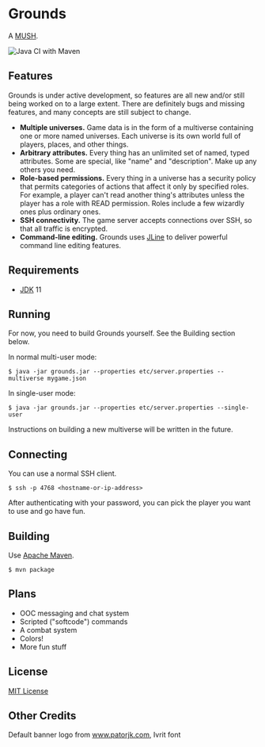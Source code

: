 # Grounds

A [MUSH](https://en.wikipedia.org/wiki/MUSH).

![Java CI with Maven](https://github.com/bhavanki/grounds/workflows/Java%20CI%20with%20Maven/badge.svg)

## Features

Grounds is under active development, so features are all new and/or still being worked on to a large extent. There are definitely bugs and missing features, and many concepts are still subject to change.

* **Multiple universes.** Game data is in the form of a multiverse containing one or more named universes. Each universe is its own world full of players, places, and other things.
* **Arbitrary attributes.** Every thing has an unlimited set of named, typed attributes. Some are special, like "name" and "description". Make up any others you need.
* **Role-based permissions.** Every thing in a universe has a security policy that permits categories of actions that affect it only by specified roles. For example, a player can't read another thing's attributes unless the player has a role with READ permission. Roles include a few wizardly ones plus ordinary ones.
* **SSH connectivity.** The game server accepts connections over SSH, so that all traffic is encrypted.
* **Command-line editing.** Grounds uses [JLine](https://github.com/jline/jline3) to deliver powerful command line editing features.

## Requirements

* [JDK](https://adoptopenjdk.net/) 11

## Running

For now, you need to build Grounds yourself. See the Building section below.

In normal multi-user mode:

```
$ java -jar grounds.jar --properties etc/server.properties --multiverse mygame.json
```

In single-user mode:

```
$ java -jar grounds.jar --properties etc/server.properties --single-user
```

Instructions on building a new multiverse will be written in the future.

## Connecting

You can use a normal SSH client.

```
$ ssh -p 4768 <hostname-or-ip-address>
```

After authenticating with your password, you can pick the player you want to use and go have fun.

## Building

Use [Apache Maven](https://maven.apache.org/).

```
$ mvn package
```

## Plans

* OOC messaging and chat system
* Scripted ("softcode") commands
* A combat system
* Colors!
* More fun stuff

## License

[MIT License](LICENSE)

## Other Credits

Default banner logo from www.patorjk.com, Ivrit font
